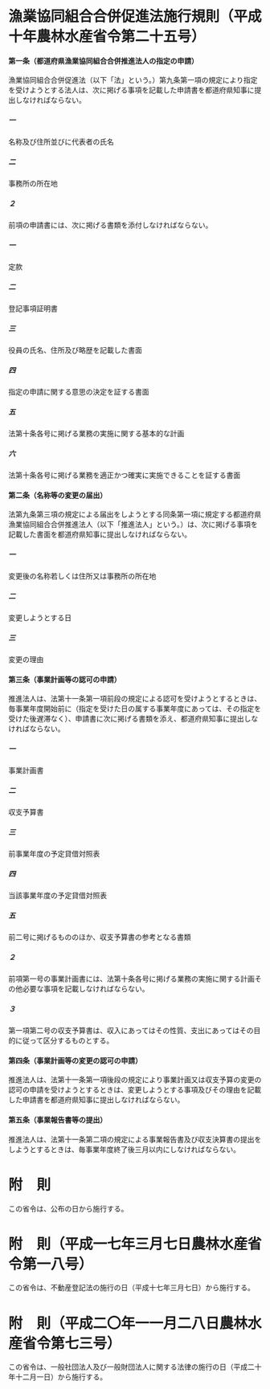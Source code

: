# 漁業協同組合合併促進法施行規則（平成十年農林水産省令第二十五号）
#### 第一条（都道府県漁業協同組合合併推進法人の指定の申請）
漁業協同組合合併促進法（以下「法」という。）第九条第一項の規定により指定を受けようとする法人は、次に掲げる事項を記載した申請書を都道府県知事に提出しなければならない。
##### 一
名称及び住所並びに代表者の氏名
##### 二
事務所の所在地
##### ２
前項の申請書には、次に掲げる書類を添付しなければならない。
##### 一
定款
##### 二
登記事項証明書
##### 三
役員の氏名、住所及び略歴を記載した書面
##### 四
指定の申請に関する意思の決定を証する書面
##### 五
法第十条各号に掲げる業務の実施に関する基本的な計画
##### 六
法第十条各号に掲げる業務を適正かつ確実に実施できることを証する書面
#### 第二条（名称等の変更の届出）
法第九条第三項の規定による届出をしようとする同条第一項に規定する都道府県漁業協同組合合併推進法人（以下「推進法人」という。）は、次に掲げる事項を記載した書面を都道府県知事に提出しなければならない。
##### 一
変更後の名称若しくは住所又は事務所の所在地
##### 二
変更しようとする日
##### 三
変更の理由
#### 第三条（事業計画等の認可の申請）
推進法人は、法第十一条第一項前段の規定による認可を受けようとするときは、毎事業年度開始前に（指定を受けた日の属する事業年度にあっては、その指定を受けた後遅滞なく）、申請書に次に掲げる書類を添え、都道府県知事に提出しなければならない。
##### 一
事業計画書
##### 二
収支予算書
##### 三
前事業年度の予定貸借対照表
##### 四
当該事業年度の予定貸借対照表
##### 五
前二号に掲げるもののほか、収支予算書の参考となる書類
##### ２
前項第一号の事業計画書には、法第十条各号に掲げる業務の実施に関する計画その他必要な事項を記載しなければならない。
##### ３
第一項第二号の収支予算書は、収入にあってはその性質、支出にあってはその目的に従って区分するものとする。
#### 第四条（事業計画等の変更の認可の申請）
推進法人は、法第十一条第一項後段の規定により事業計画又は収支予算の変更の認可の申請を受けようとするときは、変更しようとする事項及びその理由を記載した申請書を都道府県知事に提出しなければならない。
#### 第五条（事業報告書等の提出）
推進法人は、法第十一条第二項の規定による事業報告書及び収支決算書の提出をしようとするときは、毎事業年度終了後三月以内にしなければならない。
# 附　則
この省令は、公布の日から施行する。
# 附　則（平成一七年三月七日農林水産省令第一八号）
この省令は、不動産登記法の施行の日（平成十七年三月七日）から施行する。
# 附　則（平成二〇年一一月二八日農林水産省令第七三号）
この省令は、一般社団法人及び一般財団法人に関する法律の施行の日（平成二十年十二月一日）から施行する。
